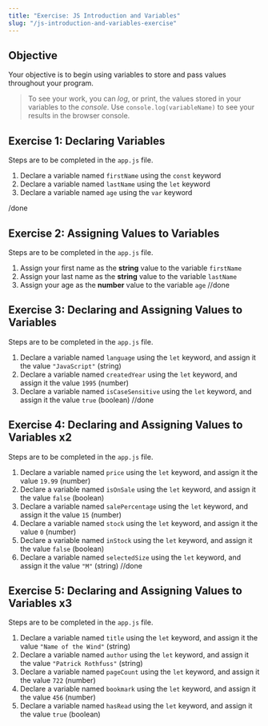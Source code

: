 ```yaml
---
title: "Exercise: JS Introduction and Variables"
slug: "/js-introduction-and-variables-exercise"
---
```


## Objective

Your objective is to begin using variables to store and pass values throughout your program.

> To see your work, you can _log_, or print, the values stored in your variables to the _console_. Use `console.log(variableName)` to see your results in the browser console.

## Exercise 1: Declaring Variables

Steps are to be completed in the `app.js` file.

1. Declare a variable named `firstName` using the `const` keyword
2. Declare a variable named `lastName` using the `let` keyword
3. Declare a variable named `age` using the `var` keyword

/done

## Exercise 2: Assigning Values to Variables

Steps are to be completed in the `app.js` file.

1. Assign your first name as the **string** value to the variable `firstName`
2. Assign your last name as the **string** value to the variable `lastName`
3. Assign your age as the **number** value to the variable `age`
//done

## Exercise 3: Declaring and Assigning Values to Variables

Steps are to be completed in the `app.js` file.

1. Declare a variable named `language` using the `let` keyword, and assign it the value `"JavaScript"` (string)
2. Declare a variable named `createdYear` using the `let` keyword, and assign it the value `1995` (number)
3. Declare a variable named `isCaseSensitive` using the `let` keyword, and assign it the value `true` (boolean)
//done
## Exercise 4: Declaring and Assigning Values to Variables x2

Steps are to be completed in the `app.js` file.

1. Declare a variable named `price` using the `let` keyword, and assign it the value `19.99` (number)
2. Declare a variable named `isOnSale` using the `let` keyword, and assign it the value `false` (boolean)
3. Declare a variable named `salePercentage` using the `let` keyword, and assign it the value `15` (number)
4. Declare a variable named `stock` using the `let` keyword, and assign it the value `0` (number)
5. Declare a variable named `inStock` using the `let` keyword, and assign it the value `false` (boolean)
6. Declare a variable named `selectedSize` using the `let` keyword, and assign it the value `"M"` (string)
//done
## Exercise 5: Declaring and Assigning Values to Variables x3

Steps are to be completed in the `app.js` file.

1. Declare a variable named `title` using the `let` keyword, and assign it the value `"Name of the Wind"` (string)
2. Declare a variable named `author` using the `let` keyword, and assign it the value `"Patrick Rothfuss"` (string)
3. Declare a variable named `pageCount` using the `let` keyword, and assign it the value `722` (number)
4. Declare a variable named `bookmark` using the `let` keyword, and assign it the value `456` (number)
5. Declare a variable named `hasRead` using the `let` keyword, and assign it the value `true` (boolean)

